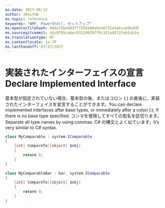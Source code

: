 ```yaml
---
ms.date: 2017-06-12
author: JKeithB
ms.topic: reference
keywords: "WMF, PowerShell, セットアップ"
ms.openlocfilehash: 968e78beb8df77588a08a9ce8732e4abcadde4d0
ms.sourcegitcommit: a5c0795ca6ec9332967bff9c151a8572feb1a53a
ms.translationtype: HT
ms.contentlocale: ja-JP
ms.lasthandoff: 07/27/2017
---
```

# <a name="declare-implemented-interface"></a><span data-ttu-id="80d39-102">実装されたインターフェイスの宣言</span><span class="sxs-lookup"><span data-stu-id="80d39-102">Declare Implemented Interface</span></span>

<span data-ttu-id="80d39-103">基本型が指定されていない場合、基本型の後、またはコロン (:) の直後に、実装されたインターフェイスを宣言することができます。</span><span class="sxs-lookup"><span data-stu-id="80d39-103">You can declare implemented interfaces after base types, or immediately after a colon (:), if there is no base type specified.</span></span> <span data-ttu-id="80d39-104">コンマを使用してすべての型名を区切ります。</span><span class="sxs-lookup"><span data-stu-id="80d39-104">Separate all type names by using commas.</span></span> <span data-ttu-id="80d39-105">C# の構文とよく似ています。</span><span class="sxs-lookup"><span data-stu-id="80d39-105">It’s very similar to C# syntax.</span></span>

```powershell
class MyComparable : system.IComparable
{
    [int] CompareTo([object] $obj)
    {
        return 0;
    }
}

class MyComparableBar : bar, system.IComparable
{
    [int] CompareTo([object] $obj)
    {
        return 0;
    }
}
```

